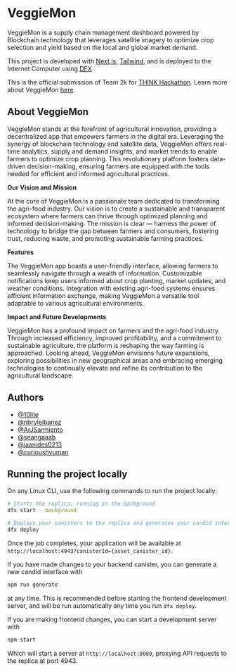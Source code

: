 # VeggieMon
VeggieMon is a supply chain management dashboard powered by Blockchain technology that leverages satellite imagery to optimize crop selection and yield based on the local and global market demand. 

This project is developed with [Next.js](https://nextjs.org/), [Tailwind](https://tailwindcss.com/), and is deployed to the Internet Computer using [DFX](https://internetcomputer.org/docs/current/references/cli-reference/dfx-parent). 

This is the official submission of Team 2k for [THINK Hackathon](https://lu.ma/thinkhackathon). Learn more about VeggieMon [here](https://gamma.app/public/VeggieMon-byv7xw1fiqq2uos?mode=present#card-e9q8jzrjsf3zwkg).

## About VeggieMon
VeggieMon stands at the forefront of agricultural innovation, providing a decentralized app that empowers farmers in the digital era. Leveraging the synergy of blockchain technology and satellite data, VeggieMon offers real-time analytics, supply and demand insights, and market trends to enable farmers to optimize crop planning. This revolutionary platform fosters data-driven decision-making, ensuring farmers are equipped with the tools needed for efficient and informed agricultural practices.

**Our Vision and Mission**

At the core of VeggieMon is a passionate team dedicated to transforming the agri-food industry. Our vision is to create a sustainable and transparent ecosystem where farmers can thrive through optimized planning and informed decision-making. The mission is clear — harness the power of technology to bridge the gap between farmers and consumers, fostering trust, reducing waste, and promoting sustainable farming practices.

**Features**

The VeggieMon app boasts a user-friendly interface, allowing farmers to seamlessly navigate through a wealth of information. Customizable notifications keep users informed about crop planting, market updates, and weather conditions. Integration with existing agri-food systems ensures efficient information exchange, making VeggieMon a versatile tool adaptable to various agricultural environments.

**Impact and Future Developments**

VeggieMon has a profound impact on farmers and the agri-food industry. Through increased efficiency, improved profitability, and a commitment to sustainable agriculture, the platform is reshaping the way farming is approached. Looking ahead, VeggieMon envisions future expansions, exploring possibilities in new geographical areas and embracing emerging technologies to continually elevate and refine its contribution to the agricultural landscape.

## Authors
- [@10lite](https://github.com/10lite)
- [@nbryleibanez](https://github.com/nbryleibanez)
- [@ArJSarmiento](https://github.com/arjsarmiento)
- [@seangaaab](https://github.com/seangaaab)
- [@jaanides0213](https://github.com/jaanides0213)
- [@curioushyuman](https://github.com/curioushyuman)

## Running the project locally
On any Linux CLI, use the following commands to run the project locally:

```bash
# Starts the replica, running in the background
dfx start --background

# Deploys your canisters to the replica and generates your candid interface
dfx deploy
```

Once the job completes, your application will be available at `http://localhost:4943?canisterId={asset_canister_id}`.

If you have made changes to your backend canister, you can generate a new candid interface with

```bash
npm run generate
```

at any time. This is recommended before starting the frontend development server, and will be run automatically any time you run `dfx deploy`.

If you are making frontend changes, you can start a development server with

```bash
npm start
```

Which will start a server at `http://localhost:8080`, proxying API requests to the replica at port 4943.






